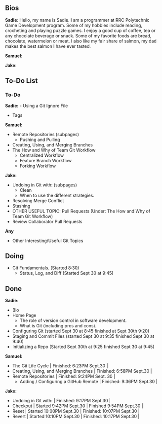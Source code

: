 ## Bios
**Sadie**:
Hello, my name is Sadie. I am a programmer at RRC Polytechnic Game Development program. Some of my hobbies include reading, crocheting and playing puzzle games. I enjoy a good cup of coffee, tea or any chocolate beverage or snack. Some of my favorite foods are bread, chocolate, watermelon or meat. I also like my fair share of salmon, my dad makes the best salmon I have ever tasted.

**Samuel**:

**Jake**:

## To-Do List
### To-Do
**Sadie:**
    - Using a Git Ignore File
- Tags
  
**Samuel:** 
- Remote Repositories (subpages)
    - Pushing and Pulling
- Creating, Using, and Merging Branches
- The How and Why of Team Git Workflow
    - Centralized Workflow
    - Feature Branch Workflow
    - Forking Workflow

**Jake:** 
- Undoing in Git with: (subpages)
    - Clean 
    - When to use the different strategies.
- Resolving Merge Conflict
- Stashing
- OTHER USEFUL TOPIC: Pull Requests (Under: The How and Why of Team Git Workflow)
- Review Collaborator Pull Requests

**Any**
- Other Interesting/Useful Git Topics

## Doing

- Git Fundamentals. (Started 8:30)
  - Status, Log, and Diff (Started Sept 30 at 9:45)

## Done
**Sadie**:
- Bio 
- Home Page
    - The role of version control in software development.
    - What is Git (including pros and cons).
- Configuring Git (started Sept 30 at 8:45 finished at Sept 30th 9:20)
- Staging and Commit Files (started Sept 30 at 9:35 finished Sept 30 at 9:40)
 - Initializing a Repo (Started Sept 30th at 9:25 finished Sept 30 at 9:45)

**Samuel:** 
- The Git Life Cycle | Finished: 6:23PM Sept.30 |
- Creating, Using, and Merging Branches | Finished: 6:58PM Sept.30 |
- Remote Repositories | Finished: 9:24PM Sept. 30 |
    - Adding / Configuring a GitHub Remote | Finished: 9:36PM Sept.30 |

**Jake:** 
- Undoing in Git with: | Finished: 9:17PM Sept.30 |
- Checkout | Started 9:42PM Sept.30 | Finished 9:54PM Sept.30 |
- Reset | Started 10:00PM Sept.30 | Finished: 10:07PM Sept.30 |
- Revert | Started 10:10PM Sept.30 | Finished: 10:17PM Sept.30 |
